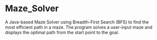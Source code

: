 # Maze_Solver
A Java-based Maze Solver using Breadth-First Search (BFS) to find the most efficient path in a maze. The program solves a user-input maze and displays the optimal path from the start point to the goal.
